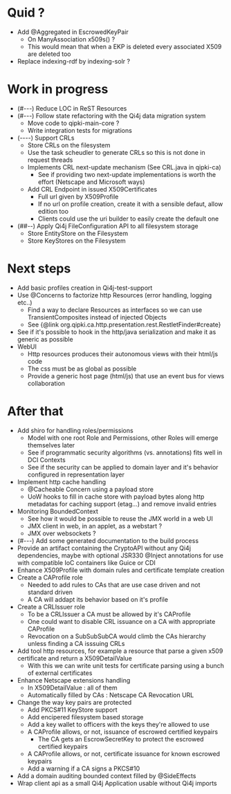 
# Quid ?

* Add @Aggregated in EscrowedKeyPair
  * On ManyAssociation<X509> x509s() ?
  * This would mean that when a EKP is deleted every associated X509 are deleted too
* Replace indexing-rdf by indexing-solr ?


# Work in progress

* (#---) Reduce LOC in ReST Resources
* (#---) Follow state refactoring with the Qi4j data migration system
  * Move code to qipki-main-core ?
  * Write integration tests for migrations
* (----) Support CRLs
  * Store CRLs on the filesystem
  * Use the task scheudler to generate CRLs so this is not done in request threads
  * Implements CRL next-update mechanism (See CRL.java in qipki-ca)
    * See if providing two next-update implementations is worth the effort (Netscape and Microsoft ways)
  * Add CRL Endpoint in issued X509Certificates
    * Full url given by X509Profile
    * If no url on profile creation, create it with a sensible defaut, allow edition too
    * Clients could use the uri builder to easily create the default one 
* (##--) Apply Qi4j FileConfiguration API to all filesystem storage
  * Store EntityStore on the Filesystem
  * Store KeyStores on the Filesystem

# Next steps

* Add basic profiles creation in Qi4j-test-support
* Use @Concerns to factorize http Resources (error handling, logging etc..)
  * Find a way to declare Resources as interfaces so we can use TransientComposites instead of injected Objects
  * See {@link org.qipki.ca.http.presentation.rest.RestletFinder#create}
* See if it's possible to hook in the http/java serialization and make it as generic as possible
* WebUI
  * Http resources produces their autonomous views with their html/js code
  * The css must be as global as possible
  * Provide a generic host page (html/js) that use an event bus for views collaboration


# After that

* Add shiro for handling roles/permissions
  * Model with one root Role and Permissions, other Roles will emerge themselves later
  * See if programmatic security algorithms (vs. annotations) fits well in DCI Contexts
  * See if the security can be applied to domain layer and it's behavior configured in representation layer
* Implement http cache handling
  * @Cacheable Concern using a payload store
  * UoW hooks to fill in cache store with payload bytes along http metadatas for caching support (etag...) and remove invalid entries
* Monitoring BoundedContext
  * See how it would be possible to reuse the JMX world in a web UI
  * JMX client in web, in an applet, as a webstart ?
  * JMX over websockets ?
* (#---) Add some generated documentation to the build process
* Provide an artifact containing the CryptoAPI without any Qi4j dependencies, maybe with optional JSR330 @Inject annotations for use with compatible IoC containers like Guice or CDI
* Enhance X509Profile with domain rules and certificate template creation
* Create a CAProfile role
  * Needed to add rules to CAs that are use case driven and not standard driven
  * A CA will addapt its behavior based on it's profile
* Create a CRLIssuer role
  * To be a CRLIssuer a CA must be allowed by it's CAProfile
  * One could want to disable CRL issuance on a CA with appropriate CAProfile
  * Revocation on a SubSubSubCA would climb the CAs hierarchy unless finding a CA isssuing CRLs
* Add tool http resources, for example a resource that parse a given x509 certificate and return a X509DetailValue
  * With this we can write unit tests for certificate parsing using a bunch of external certificates
* Enhance Netscape extensions handling
  * In X509DetailValue : all of them
  * Automatically filled by CAs : Netscape CA Revocation URL
* Change the way key pairs are protected
  * Add PKCS#11 KeyStore support
  * Add encipered filesystem based storage
  * Add a key wallet to officers with the keys they're allowed to use
  * A CAProfile allows, or not, issuance of escrowed certified keypairs
    * The CA gets an EscrowSecretKey to protect the escrowed certified keypairs
  * A CAProfile allows, or not, certificate issuance for known escrowed keypairs
  * Add a warning if a CA signs a PKCS#10 
* Add a domain auditing bounded context filled by @SideEffects
* Wrap client api as a small Qi4j Application usable without Qi4j imports
